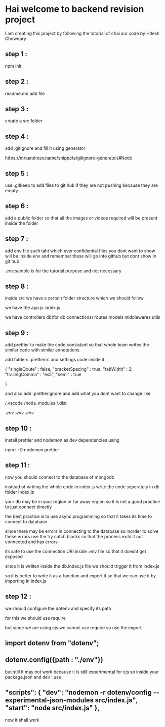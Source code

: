# Hai welcome to backend revision project 

I am creating this project by following the tutorial of chai aur code by Hitesh Chowdary

## step 1 : 

npm init 

## step 2 : 

readme.md add file

## step 3 : 

create a src folder 

## step 4 : 

add .gitignore and fill it using generator 

https://mrkandreev.name/snippets/gitignore-generator/#Node

## step 5 : 

use .gitkeep to add files to git hub if they are not pushing because they are empty

## step 6 : 

add a public folder so that all the images or  videos required will be present inside the folder

## step 7 : 

add env file such taht which ever confidential files you dont want to show will be inside env and remember these will go into github but dont show in git hub

.env.sample is for the tutorial purpose and not necessary

## step 8 : 

inside src we have a certain folder structure which we should follow

we have the app.js index.js 

we have controllers db(for db connections) routes models middlewares utils 

## step 9 :

add prettier to make the code consistant so that whole team writes the similar code with similar annotations.

add folders .prettierrc and settings code inside it 

{
    "singleQoute" : false,
    "bracketSpacing" : true,
    "tabWidth" : 2,
    "trailingComma" : "es5",
    "semi" : true

}

and also add .prettierignore and add what you dont want to change like

/.vscode
/node_modules
/.dist

*.env
.env
.env.*

## step 10 :

install prettier and nodemon as dev dependencies using 

npm i -D nodemon prettier 

## step 11 :

now you should connect to the database of mongodb 

instead of writing the whole code in index.js write the code 
seperately in db folder index.js 

your db may be in your region or far away region so it is not a 
good practice to just connect directly 

the best practice is to use async programming so that it takes
its time to connect to database 

since there may be errors in connecting to the database so 
inorder to solve these errors use the try catch blocks 
so that the process exits if not connected and has errors 

its safe to use the connection URI inside .env file so that it doesnt get exposed

since it is wriiten inside the db.index.js file we should trigger it from index.js 

so it is better to write it as a function and export it so that we can use it 
by importing in index.js

## step 12 :

we should configure the dotenv and specify its path 

for this we should use require 

but since we are using ejs we cannot use require so use the import 

<h2>import dotenv from "dotenv";</h2>

<h2>dotenv.config({path : "./env"})</h2>

but still it may not work because it is still experimental for ejs so 
inside your package.json and dev : use 

<h2>
    "scripts": 
    {
        "dev": "nodemon -r dotenv/config --experimental-json-modules src/index.js",
        "start": "node src/index.js"
    },
</h2>

now it shall work




